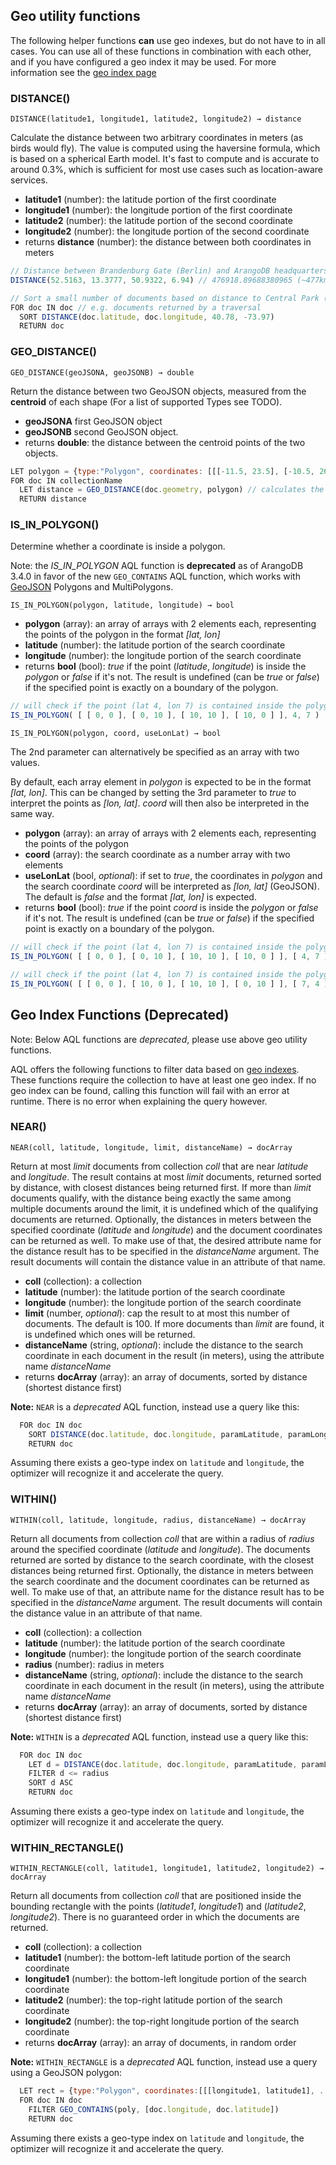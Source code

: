 

Geo utility functions
---------------------

The following helper functions **can** use geo indexes, but do not have to in all cases.
You can use all of these functions in combination with each other, and if you have 
configured a geo index it may be used. For more information see the [geo index page]() 

### DISTANCE()

`DISTANCE(latitude1, longitude1, latitude2, longitude2) → distance`

Calculate the distance between two arbitrary coordinates in meters (as birds
would fly). The value is computed using the haversine formula, which is based
on a spherical Earth model. It's fast to compute and is accurate to around 0.3%,
which is sufficient for most use cases such as location-aware services.

- **latitude1** (number): the latitude portion of the first coordinate
- **longitude1** (number): the longitude portion of the first coordinate
- **latitude2** (number): the latitude portion of the second coordinate
- **longitude2** (number): the longitude portion of the second coordinate
- returns **distance** (number): the distance between both coordinates in meters

```js
// Distance between Brandenburg Gate (Berlin) and ArangoDB headquarters (Cologne)
DISTANCE(52.5163, 13.3777, 50.9322, 6.94) // 476918.89688380965 (~477km)

// Sort a small number of documents based on distance to Central Park (New York)
FOR doc IN doc // e.g. documents returned by a traversal
  SORT DISTANCE(doc.latitude, doc.longitude, 40.78, -73.97)
  RETURN doc
```

### GEO_DISTANCE()

`GEO_DISTANCE(geoJSONA, geoJSONB) → double`

Return the distance between two GeoJSON objects, measured from the **centroid** of each shape (For a list of supported Types see TODO).
- **geoJSONA** first GeoJSON object
- **geoJSONB** second GeoJSON object.
- returns **double**: the distance between the centroid points of the two objects.

```js
LET polygon = {type:"Polygon", coordinates: [[[-11.5, 23.5], [-10.5, 26.1], [-11.5, 23.5]]] }
FOR doc IN collectionName
  LET distance = GEO_DISTANCE(doc.geometry, polygon) // calculates the distance
  RETURN distance
```

### IS_IN_POLYGON()

Determine whether a coordinate is inside a polygon.

Note: the *IS_IN_POLYGON* AQL function is **deprecated** as of ArangoDB 3.4.0 in favor of the
new `GEO_CONTAINS` AQL function, which works with [GeoJSON](https://tools.ietf.org/html/rfc7946)
Polygons and MultiPolygons.

`IS_IN_POLYGON(polygon, latitude, longitude) → bool`

- **polygon** (array): an array of arrays with 2 elements each, representing the
  points of the polygon in the format *[lat, lon]*
- **latitude** (number): the latitude portion of the search coordinate
- **longitude** (number): the longitude portion of the search coordinate
- returns **bool** (bool): *true* if the point (*latitude*, *longitude*) is inside the
  *polygon* or *false* if it's not. The result is undefined (can be *true* or *false*)
  if the specified point is exactly on a boundary of the polygon.

```js
// will check if the point (lat 4, lon 7) is contained inside the polygon
IS_IN_POLYGON( [ [ 0, 0 ], [ 0, 10 ], [ 10, 10 ], [ 10, 0 ] ], 4, 7 )
```

`IS_IN_POLYGON(polygon, coord, useLonLat) → bool`

The 2nd parameter can alternatively be specified as an array with two values.

By default, each array element in *polygon* is expected to be in the format *[lat, lon]*.
This can be changed by setting the 3rd parameter to *true* to interpret the points as
*[lon, lat]*. *coord* will then also be interpreted in the same way.

- **polygon** (array): an array of arrays with 2 elements each, representing the
  points of the polygon
- **coord** (array): the search coordinate as a number array with two elements
- **useLonLat** (bool, *optional*): if set to *true*, the coordinates in *polygon* and
  the search coordinate *coord* will be interpreted as *[lon, lat]* (GeoJSON).
  The default is *false* and the format *[lat, lon]* is expected.
- returns **bool** (bool): *true* if the point *coord* is inside the *polygon* or
  *false* if it's not. The result is undefined (can be *true* or *false*) if the
  specified point is exactly on a boundary of the polygon.

```js
// will check if the point (lat 4, lon 7) is contained inside the polygon
IS_IN_POLYGON( [ [ 0, 0 ], [ 0, 10 ], [ 10, 10 ], [ 10, 0 ] ], [ 4, 7 ] )

// will check if the point (lat 4, lon 7) is contained inside the polygon
IS_IN_POLYGON( [ [ 0, 0 ], [ 10, 0 ], [ 10, 10 ], [ 0, 10 ] ], [ 7, 4 ], true )
```



Geo Index Functions **(Deprecated)**
-------------------

Note: Below AQL functions are *deprecated*, please use above geo utility functions.

AQL offers the following functions to filter data based on
[geo indexes](../../Manual/Indexing/Geo.html). These functions require the collection to have at
least one geo index. If no geo index can be found, calling this function will fail
with an error at runtime. There is no error when explaining the query however.

### NEAR()

`NEAR(coll, latitude, longitude, limit, distanceName) → docArray`

Return at most *limit* documents from collection *coll* that are near *latitude*
and *longitude*. The result contains at most *limit* documents, returned sorted by
distance, with closest distances being returned first. If more than *limit* documents
qualify, with the distance being exactly the same among multiple documents around the
limit, it is undefined which of the qualifying documents are returned. Optionally,
the distances in meters between the specified coordinate (*latitude* and *longitude*)
and the document coordinates can be returned as well. To make use of that, the desired
attribute  name for the distance result has to be specified in the *distanceName* argument.
The result documents will contain the distance value in an attribute of that name.

- **coll** (collection): a collection
- **latitude** (number): the latitude portion of the search coordinate
- **longitude** (number): the longitude portion of the search coordinate
- **limit** (number, *optional*): cap the result to at most this number of documents.
  The default is 100. If more documents than *limit* are found, it is undefined which
  ones will be returned.
- **distanceName** (string, *optional*): include the distance to the search coordinate
  in each document in the result (in meters), using the attribute name *distanceName*
- returns **docArray** (array): an array of documents, sorted by distance (shortest
  distance first)


**Note:** `NEAR` is a *deprecated* AQL function, instead use a query like this:

```js  
  FOR doc IN doc
    SORT DISTANCE(doc.latitude, doc.longitude, paramLatitude, paramLongitude) ASC
    RETURN doc
 ```
 Assuming there exists a geo-type index on `latitude` and `longitude`, the optimizer
 will recognize it and accelerate the query.

### WITHIN()
  
  `WITHIN(coll, latitude, longitude, radius, distanceName) → docArray`
  
  Return all documents from collection *coll* that are within a radius of *radius*
  around the specified coordinate (*latitude* and *longitude*). The documents returned
  are sorted by distance to the search coordinate, with the closest distances being
  returned first. Optionally, the distance in meters between the search coordinate and
  the document coordinates can be returned as well. To make use of that, an attribute
  name for the distance result has to be specified in the *distanceName* argument.
  The result documents will contain the distance value in an attribute of that name.
  
  - **coll** (collection): a collection
  - **latitude** (number): the latitude portion of the search coordinate
  - **longitude** (number): the longitude portion of the search coordinate
  - **radius** (number): radius in meters
  - **distanceName** (string, *optional*): include the distance to the search coordinate
    in each document in the result (in meters), using the attribute name *distanceName*
  - returns **docArray** (array): an array of documents, sorted by distance (shortest
    distance first)

 **Note:** `WITHIN` is a *deprecated* AQL function, instead use a query like this:
 
 ```js  
   FOR doc IN doc
     LET d = DISTANCE(doc.latitude, doc.longitude, paramLatitude, paramLongitude)
	 FILTER d <= radius
	 SORT d ASC     
     RETURN doc
  ```
  Assuming there exists a geo-type index on `latitude` and `longitude`, the optimizer
  will recognize it and accelerate the query.

### WITHIN_RECTANGLE()

`WITHIN_RECTANGLE(coll, latitude1, longitude1, latitude2, longitude2) → docArray`

Return all documents from collection *coll* that are positioned inside the bounding
rectangle with the points (*latitude1*, *longitude1*) and (*latitude2*, *longitude2*).
There is no guaranteed order in which the documents are returned.

- **coll** (collection): a collection
- **latitude1** (number): the bottom-left latitude portion of the search coordinate
- **longitude1** (number): the bottom-left longitude portion of the search coordinate
- **latitude2** (number): the top-right latitude portion of the search coordinate
- **longitude2** (number): the top-right longitude portion of the search coordinate
- returns **docArray** (array): an array of documents, in random order

 **Note:** `WITHIN_RECTANGLE` is a *deprecated* AQL function, instead use a query using a GeoJSON polygon:
 
 ```js
   LET rect = {type:"Polygon", coordinates:[[[longitude1, latitude1], ...]]]}
   FOR doc IN doc
	 FILTER GEO_CONTAINS(poly, [doc.longitude, doc.latitude])
     RETURN doc
  ```
 Assuming there exists a geo-type index on `latitude` and `longitude`, the optimizer
 will recognize it and accelerate the query.